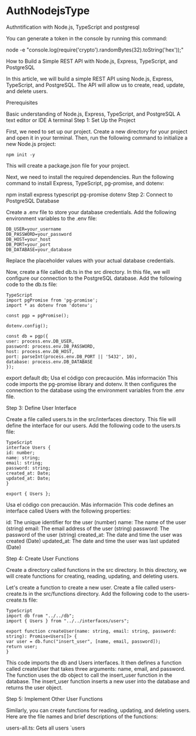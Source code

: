 # AuthNodejsType
 Authntification with Node.js, TypeScript and postgresql


You can generate a token in the console by running this command:

node -e "console.log(require('crypto').randomBytes(32).toString('hex'));"


How to Build a Simple REST API with Node.js, Express, TypeScript, and PostgreSQL

In this article, we will build a simple REST API using Node.js, Express, TypeScript, and PostgreSQL. The API will allow us to create, read, update, and delete users.

Prerequisites

Basic understanding of Node.js, Express, TypeScript, and PostgreSQL
A text editor or IDE
A terminal
Step 1: Set Up the Project

First, we need to set up our project. Create a new directory for your project and open it in your terminal. Then, run the following command to initialize a new Node.js project:

    npm init -y
This will create a package.json file for your project.

Next, we need to install the required dependencies. Run the following command to install Express, TypeScript, pg-promise, and dotenv:

npm install express typescript pg-promise dotenv
Step 2: Connect to PostgreSQL Database

Create a .env file to store your database credentials. Add the following environment variables to the .env file:

    DB_USER=your_username
    DB_PASSWORD=your_password
    DB_HOST=your_host
    DB_PORT=your_port
    DB_DATABASE=your_database
Replace the placeholder values with your actual database credentials.

Now, create a file called db.ts in the src directory. In this file, we will configure our connection to the PostgreSQL database. Add the following code to the db.ts file:

    TypeScript
    import pgPromise from 'pg-promise';
    import * as dotenv from 'dotenv';

    const pgp = pgPromise();

    dotenv.config();

    const db = pgp({
    user: process.env.DB_USER,
    password: process.env.DB_PASSWORD,
    host: process.env.DB_HOST,
    port: parseInt(process.env.DB_PORT || '5432', 10),
    database: process.env.DB_DATABASE
    });

export default db;
Usa el código con precaución. Más información
This code imports the pg-promise library and dotenv. It then configures the connection to the database using the environment variables from the .env file.

Step 3: Define User Interface

Create a file called users.ts in the src/interfaces directory. This file will define the interface for our users. Add the following code to the users.ts file:

    TypeScript
    interface Users {
    id: number;
    name: string;
    email: string;
    password: string;
    created_at: Date;
    updated_at: Date;
    }

    export { Users };
Usa el código con precaución. Más información
This code defines an interface called Users with the following properties:

id: The unique identifier for the user (number)
name: The name of the user (string)
email: The email address of the user (string)
password: The password of the user (string)
created_at: The date and time the user was created (Date)
updated_at: The date and time the user was last updated (Date)

Step 4: Create User Functions

Create a directory called functions in the src directory. In this directory, we will create functions for creating, reading, updating, and deleting users.

Let's create a function to create a new user. Create a file called users-create.ts in the src/functions directory. Add the following code to the users-create.ts file:

    TypeScript
    import db from "../../db";
    import { Users } from "../../interfaces/users";

    export function createUser(name: string, email: string, password: string): Promise<Users[]> {
    var user = db.func("insert_user", [name, email, password]);
    return user;
    }

This code imports the db and Users interfaces. It then defines a function called createUser that takes three arguments: name, email, and password. The function uses the db object to call the insert_user function in the database. The insert_user function inserts a new user into the database and returns the user object.

Step 5: Implement Other User Functions

Similarly, you can create functions for reading, updating, and deleting users. Here are the file names and brief descriptions of the functions:

users-all.ts: Gets all users
`users
